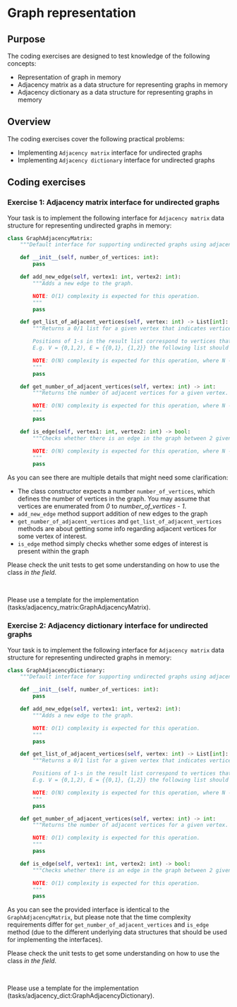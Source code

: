 # Graph representation

## Purpose

The coding exercises are designed to test knowledge of the following concepts:

* Representation of graph in memory
* Adjacency matrix as a data structure for representing graphs in memory
* Adjacency dictionary as a data structure for representing graphs in memory

## Overview

The coding exercises cover the following practical problems:
* Implementing `Adjacency matrix` interface for undirected graphs
* Implementing `Adjacency dictionary` interface for undirected graphs

## Coding exercises

### Exercise 1: Adjacency matrix interface for undirected graphs

Your task is to implement the following interface for `Adjacency matrix` data structure for representing undirected graphs in memory:

```python
class GraphAdjacencyMatrix:
    """Default interface for supporting undirected graphs using adjacency matrix."""

    def __init__(self, number_of_vertices: int):
        pass

    def add_new_edge(self, vertex1: int, vertex2: int):
        """Adds a new edge to the graph.

        NOTE: O(1) complexity is expected for this operation.
        """
        pass

    def get_list_of_adjacent_vertices(self, vertex: int) -> List[int]:
        """Returns a 0/1 list for a given vertex that indicates vertices adjacent to it.

        Positions of 1-s in the result list correspond to vertices that are adjacent to a given vertex.
        E.g. V = {0,1,2), E = {{0,1}, {1,2}} the following list should be returned for the vertex 0: [0, 1, 0].

        NOTE: O(N) complexity is expected for this operation, where N - the number of vertices in the graph.
        """
        pass

    def get_number_of_adjacent_vertices(self, vertex: int) -> int:
        """Returns the number of adjacent vertices for a given vertex.

        NOTE: O(N) complexity is expected for this operation, where N - the number of vertices in the graph.
        """
        pass

    def is_edge(self, vertex1: int, vertex2: int) -> bool:
        """Checks whether there is an edge in the graph between 2 given vertices.

        NOTE: O(N) complexity is expected for this operation, where N - the number of vertices in the graph.
        """
        pass
```

As you can see there are multiple details that might need some clarification:
* The class constructor expects a number `number_of_vertices`, which defines the number of vertices in the graph. You may assume that vertices are enumerated from *0* to *number_of_vertices - 1*.
* `add_new_edge` method support addition of new edges to the graph
* `get_number_of_adjacent_vertices` and `get_list_of_adjacent_vertices` methods are about getting some info regarding adjacent vertices for some vertex of interest.
* `is_edge` method simply checks whether some edges of interest is present within the graph

Please check the unit tests to get some understanding on how to use the class *in the field*.

<br>

Please use a template for the implementation (tasks/adjacency_matrix:GraphAdjacencyMatrix).


### Exercise 2: Adjacency dictionary interface for undirected graphs
Your task is to implement the following interface for `Adjacency matrix` data structure for representing undirected graphs in memory:

```python
class GraphAdjacencyDictionary:
    """Default interface for supporting undirected graphs using adjacency dictionary."""

    def __init__(self, number_of_vertices: int):
        pass

    def add_new_edge(self, vertex1: int, vertex2: int):
        """Adds a new edge to the graph.

        NOTE: O(1) complexity is expected for this operation.
        """
        pass

    def get_list_of_adjacent_vertices(self, vertex: int) -> List[int]:
        """Returns a 0/1 list for a given vertex that indicates vertices adjacent to it.

        Positions of 1-s in the result list correspond to vertices that are adjacent to a given vertex.
        E.g. V = {0,1,2), E = {{0,1}, {1,2}} the following list should be returned for the vertex 0: [0, 1, 0].

        NOTE: O(N) complexity is expected for this operation, where N - the number of vertices in the graph.
        """
        pass

    def get_number_of_adjacent_vertices(self, vertex: int) -> int:
        """Returns the number of adjacent vertices for a given vertex.

        NOTE: O(1) complexity is expected for this operation.
        """
        pass

    def is_edge(self, vertex1: int, vertex2: int) -> bool:
        """Checks whether there is an edge in the graph between 2 given vertices.

        NOTE: O(1) complexity is expected for this operation.
        """
        pass
```

As you can see the provided interface is identical to the `GraphAdjacencyMatrix`, but please note that the time complexity requirements differ for `get_number_of_adjacent_vertices` and `is_edge` method (due to the different underlying data structures that should be used for implementing the interfaces).

Please check the unit tests to get some understanding on how to use the class *in the field*.

<br>

Please use a template for the implementation (tasks/adjacency_dict:GraphAdjacencyDictionary).
